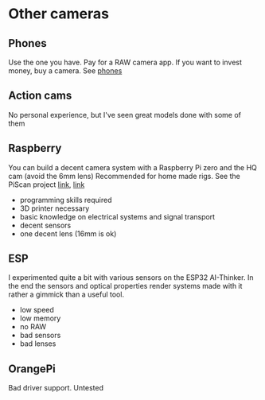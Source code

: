
# Other cameras
## Phones
Use the one you have. Pay for a RAW camera app. If you want to invest money, buy a camera. See [phones](https://github.com/Schaggo/Photogrammetry/tree/main/Capturing_Data/Cameras/Phones)

## Action cams
No personal experience, but I've seen great models done with some of them

## Raspberry
You can build a decent camera system with a Raspberry Pi zero and the HQ cam (avoid the 6mm lens)
Recommended for home made rigs. See the PiScan project [link](https://www.pi3dscan.com/), [link](https://www.instructables.com/Multiple-Raspberry-PI-3D-Scanner/)

- programming skills required
- 3D printer necessary 
- basic knowledge on electrical systems and signal transport
- decent sensors
- one decent lens (16mm is ok)


## ESP
I experimented quite a bit with various sensors on the ESP32 AI-Thinker. In the end the sensors and optical properties render systems made with it rather a gimmick than a useful tool.
- low speed
- low memory
- no RAW
- bad sensors
- bad lenses

## OrangePi 
Bad driver support. Untested

